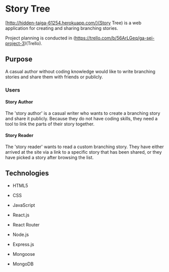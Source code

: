 # Story Tree

[http://hidden-taiga-61254.herokuapp.com/}(Story Tree) is a web application for creating and sharing branching stories.

Project planning is conducted in (https://trello.com/b/56ArLGeq/ga-sei-project-3)(Trello).

## Purpose
A casual author without coding knowledge would like to write branching stories and share them with friends or publicly.

### Users
#### Story Author
The 'story author' is a casual writer who wants to create a branching story and share it publicly. Because they do not have coding skills, they need a tool to link the parts of their story together.
#### Story Reader
The 'story reader' wants to read a custom branching story. They have either arrived at the site via a link to a specific story that has been shared, or they have picked a story after browsing the list.

## Technologies
- HTML5
- CSS
- JavaScript

- React.js
- React Router
- Node.js
- Express.js
- Mongoose
- MongoDB